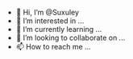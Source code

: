 - 👋 Hi, I’m @Suxuley
- 👀 I’m interested in ...
- 🌱 I’m currently learning ...
- 💞️ I’m looking to collaborate on ...
- 📫 How to reach me ...

<!---
Suxuley/Suxuley is a ✨ special ✨ repository because its `README.md` (this file) appears on your GitHub profile.
You can click the Preview link to take a look at your changes.
--->
